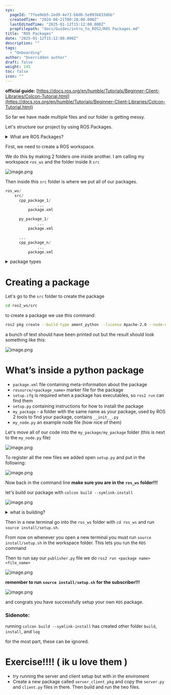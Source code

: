 ```yaml
---
sys:
  pageId: "7fea9eb5-2ed9-4e73-b6d6-5e093b833dbb"
  createdTime: "2024-08-21T00:28:00.000Z"
  lastEditedTime: "2025-01-12T15:12:00.000Z"
  propFilepath: "docs/Guides/intro_to_ROS2/ROS Packages.md"
title: "ROS Packages"
date: "2025-01-12T15:12:00.000Z"
description: ""
tags:
  - "Onboarding"
author: "Overridden author"
draft: false
weight: 145
toc: false
icon: ""
---
```


**official guide:** [https://docs.ros.org/en/humble/Tutorials/Beginner-Client-Libraries/Colcon-Tutorial.html](https://docs.ros.org/en/humble/Tutorials/Beginner-Client-Libraries/Colcon-Tutorial.html)

So far we have made multiple files and our folder is getting messy.

Let's structure our project by using ROS Packages.

<details>

<summary>What are ROS Packages?</summary>

ROS Packages are, as the name implies, packages of code that are highly sharable between ROS developers.

They consist of a folder, `package.xml` file, and source code

```python
      cpp_package_1/
		      ... imagine much code files here ..
          package.xml
```

</details>

First, we need to create a ROS workspace.

We do this by making 2 folders one inside another. I am calling my workspace `ros_ws` and the folder inside it `src`

![image.png](https://prod-files-secure.s3.us-west-2.amazonaws.com/d518164a-d88e-44d1-a4ee-3adb3bd8bce0/70706947-fd18-4537-a67b-e12946812d31/image.png?X-Amz-Algorithm=AWS4-HMAC-SHA256&X-Amz-Content-Sha256=UNSIGNED-PAYLOAD&X-Amz-Credential=ASIAZI2LB466UQKUUNCI%2F20250319%2Fus-west-2%2Fs3%2Faws4_request&X-Amz-Date=20250319T131841Z&X-Amz-Expires=3600&X-Amz-Security-Token=IQoJb3JpZ2luX2VjEB0aCXVzLXdlc3QtMiJIMEYCIQCWLmJWjWscvEAhuB9i0JAZNG4ZUb5mbGwMHfJehe7lBQIhAPfPbnan9T5JoSLK3OMuWfBbcBu54YDlbjIUReZ9M20bKv8DCHYQABoMNjM3NDIzMTgzODA1IgzuwySedtBto3blGFgq3AOa9YC0Ls5FSd546JPtmi5pUrpFlD%2Fj0zPA%2Bz6jnV3Gm7tlxbAa3%2FRs%2BEWWC3F%2FIjOzBLRNMu2r9fd9lD31UifBpKRGThlTgqVFsGwFwXu%2Fs2Ch9EmmL1MS00a40XYGNq6M9XKDSmXPeUh6bvmGAqiA78%2F%2B2CAxIkU%2BzY7uQEJjDQwtJyt%2F0jDTCa4S40AKHYnu%2BLdCG%2BIRjuJYigteZVQbGQNwfHhDZ7qv7pGMOhkQ9q5D7EmNN0A3E%2FSfPOLzRrhstAeEIj0EXT1Xq%2B9z4UkpYGvYXz5W2y7Ksdtz22fS3YKou66LNgHWKPhHk%2BZS8vlbVe%2FNeCE3Ez0LiStDOvG%2F%2F4vidHF1J1TXELl27l%2FyiJMomb1mAbOXQAn%2FDJFL%2Bqn1qFhdq8aPG8MmefK9lqQmONZHboFWJHnLSOsmv2GYRTkt24V1cBvdK41KZ6dbhVcwhCmmyJbJs1%2FL6kmtXVQUH2WlbnuCogP8e1MdLPrYQ3sRnHX19WedFGu313Q%2BZsxlGTecBMR8yaUEBo0ULMfx5MHKIy8hRwv%2BnWr4zH6fiVILDSLtO5VJVwCBxC9aGWE20evyNQq7s2ZXq%2FFXmHL1cUxOWQ3%2FUM0ERF4v81PsfwGptohD3vK%2F%2BELCizCf%2F%2Bq%2BBjqkASnVn7MHHRKm3ODVdAsh6I6SHpOzXFTrf%2FwfJ3H8Tn%2BblNf%2Foi9judMnpoHiRmipQ6Y0z4L%2FjJDrtrje%2BCui2nfVsVGdJJXyawnyovYgao8ylQa%2BIq%2BB2DeQJDgIzHpxzSf%2FnzhIZUZ34o5epFj%2BpX%2F07sGZg1Z5mVof4cy3aSInHOesj7J%2FUpAOrZ0iAG0HLneA8Cz8WPHImKxheA2C%2FGjou3EY&X-Amz-Signature=96bc8e9e5cb35313a35581aa42028e99ca2ef0da5759f4be14527bebcdb5e757&X-Amz-SignedHeaders=host&x-id=GetObject)

Then inside this `src` folder is where we put all of our packages.

```python
ros_ws/
    src/
      cpp_package_1/
		      ...
          package.xml

      py_package_1/
		      ...
          package.xml

      ...
      cpp_package_n/
		      ...
          package.xml

```

<details>

<summary>package types</summary>

packages can be either `C++` or python.

the intern file structure is different for each but for this guide we will stick to creating python packages

</details>

# Creating a package

Let's go to the `src` folder to create the package

```bash
cd ros2_ws/src
```

to create a package we use this command:

```bash
ros2 pkg create --build-type ament_python --license Apache-2.0 --node-name my_node my_package
```

a bunch of text should have been printed out but the result should look something like this:

![image.png](https://prod-files-secure.s3.us-west-2.amazonaws.com/d518164a-d88e-44d1-a4ee-3adb3bd8bce0/e6cf1e3f-8512-4a3e-b131-079f800bf3e8/image.png?X-Amz-Algorithm=AWS4-HMAC-SHA256&X-Amz-Content-Sha256=UNSIGNED-PAYLOAD&X-Amz-Credential=ASIAZI2LB466UQKUUNCI%2F20250319%2Fus-west-2%2Fs3%2Faws4_request&X-Amz-Date=20250319T131841Z&X-Amz-Expires=3600&X-Amz-Security-Token=IQoJb3JpZ2luX2VjEB0aCXVzLXdlc3QtMiJIMEYCIQCWLmJWjWscvEAhuB9i0JAZNG4ZUb5mbGwMHfJehe7lBQIhAPfPbnan9T5JoSLK3OMuWfBbcBu54YDlbjIUReZ9M20bKv8DCHYQABoMNjM3NDIzMTgzODA1IgzuwySedtBto3blGFgq3AOa9YC0Ls5FSd546JPtmi5pUrpFlD%2Fj0zPA%2Bz6jnV3Gm7tlxbAa3%2FRs%2BEWWC3F%2FIjOzBLRNMu2r9fd9lD31UifBpKRGThlTgqVFsGwFwXu%2Fs2Ch9EmmL1MS00a40XYGNq6M9XKDSmXPeUh6bvmGAqiA78%2F%2B2CAxIkU%2BzY7uQEJjDQwtJyt%2F0jDTCa4S40AKHYnu%2BLdCG%2BIRjuJYigteZVQbGQNwfHhDZ7qv7pGMOhkQ9q5D7EmNN0A3E%2FSfPOLzRrhstAeEIj0EXT1Xq%2B9z4UkpYGvYXz5W2y7Ksdtz22fS3YKou66LNgHWKPhHk%2BZS8vlbVe%2FNeCE3Ez0LiStDOvG%2F%2F4vidHF1J1TXELl27l%2FyiJMomb1mAbOXQAn%2FDJFL%2Bqn1qFhdq8aPG8MmefK9lqQmONZHboFWJHnLSOsmv2GYRTkt24V1cBvdK41KZ6dbhVcwhCmmyJbJs1%2FL6kmtXVQUH2WlbnuCogP8e1MdLPrYQ3sRnHX19WedFGu313Q%2BZsxlGTecBMR8yaUEBo0ULMfx5MHKIy8hRwv%2BnWr4zH6fiVILDSLtO5VJVwCBxC9aGWE20evyNQq7s2ZXq%2FFXmHL1cUxOWQ3%2FUM0ERF4v81PsfwGptohD3vK%2F%2BELCizCf%2F%2Bq%2BBjqkASnVn7MHHRKm3ODVdAsh6I6SHpOzXFTrf%2FwfJ3H8Tn%2BblNf%2Foi9judMnpoHiRmipQ6Y0z4L%2FjJDrtrje%2BCui2nfVsVGdJJXyawnyovYgao8ylQa%2BIq%2BB2DeQJDgIzHpxzSf%2FnzhIZUZ34o5epFj%2BpX%2F07sGZg1Z5mVof4cy3aSInHOesj7J%2FUpAOrZ0iAG0HLneA8Cz8WPHImKxheA2C%2FGjou3EY&X-Amz-Signature=83c687853062dadddf80223ffba7ddd41c5abe1896bbdf83ec7ccc63b787c0b1&X-Amz-SignedHeaders=host&x-id=GetObject)

# What’s inside a python package

- `package.xml` file containing meta-information about the package
- `resource/<package_name>` marker file for the package
- `setup.cfg` is required when a package has executables, so `ros2 run` can find them
- `setup.py` containing instructions for how to install the package
- `my_package` - a folder with the same name as your package, used by ROS 2 tools to find your package, contains `__init__.py`
- `my_node.py` an example node file (how nice of them)

Let's move all of our code into the `my_package/my_package` folder (this is next to the `my_node.py` file)

![image.png](https://prod-files-secure.s3.us-west-2.amazonaws.com/d518164a-d88e-44d1-a4ee-3adb3bd8bce0/9ce58f11-0da9-4d3e-b86d-506a9685d378/image.png?X-Amz-Algorithm=AWS4-HMAC-SHA256&X-Amz-Content-Sha256=UNSIGNED-PAYLOAD&X-Amz-Credential=ASIAZI2LB466UQKUUNCI%2F20250319%2Fus-west-2%2Fs3%2Faws4_request&X-Amz-Date=20250319T131841Z&X-Amz-Expires=3600&X-Amz-Security-Token=IQoJb3JpZ2luX2VjEB0aCXVzLXdlc3QtMiJIMEYCIQCWLmJWjWscvEAhuB9i0JAZNG4ZUb5mbGwMHfJehe7lBQIhAPfPbnan9T5JoSLK3OMuWfBbcBu54YDlbjIUReZ9M20bKv8DCHYQABoMNjM3NDIzMTgzODA1IgzuwySedtBto3blGFgq3AOa9YC0Ls5FSd546JPtmi5pUrpFlD%2Fj0zPA%2Bz6jnV3Gm7tlxbAa3%2FRs%2BEWWC3F%2FIjOzBLRNMu2r9fd9lD31UifBpKRGThlTgqVFsGwFwXu%2Fs2Ch9EmmL1MS00a40XYGNq6M9XKDSmXPeUh6bvmGAqiA78%2F%2B2CAxIkU%2BzY7uQEJjDQwtJyt%2F0jDTCa4S40AKHYnu%2BLdCG%2BIRjuJYigteZVQbGQNwfHhDZ7qv7pGMOhkQ9q5D7EmNN0A3E%2FSfPOLzRrhstAeEIj0EXT1Xq%2B9z4UkpYGvYXz5W2y7Ksdtz22fS3YKou66LNgHWKPhHk%2BZS8vlbVe%2FNeCE3Ez0LiStDOvG%2F%2F4vidHF1J1TXELl27l%2FyiJMomb1mAbOXQAn%2FDJFL%2Bqn1qFhdq8aPG8MmefK9lqQmONZHboFWJHnLSOsmv2GYRTkt24V1cBvdK41KZ6dbhVcwhCmmyJbJs1%2FL6kmtXVQUH2WlbnuCogP8e1MdLPrYQ3sRnHX19WedFGu313Q%2BZsxlGTecBMR8yaUEBo0ULMfx5MHKIy8hRwv%2BnWr4zH6fiVILDSLtO5VJVwCBxC9aGWE20evyNQq7s2ZXq%2FFXmHL1cUxOWQ3%2FUM0ERF4v81PsfwGptohD3vK%2F%2BELCizCf%2F%2Bq%2BBjqkASnVn7MHHRKm3ODVdAsh6I6SHpOzXFTrf%2FwfJ3H8Tn%2BblNf%2Foi9judMnpoHiRmipQ6Y0z4L%2FjJDrtrje%2BCui2nfVsVGdJJXyawnyovYgao8ylQa%2BIq%2BB2DeQJDgIzHpxzSf%2FnzhIZUZ34o5epFj%2BpX%2F07sGZg1Z5mVof4cy3aSInHOesj7J%2FUpAOrZ0iAG0HLneA8Cz8WPHImKxheA2C%2FGjou3EY&X-Amz-Signature=b1549d46f42a04d2a72888167b72c4b71d2e0b8038f5e42644455739f8ac6db2&X-Amz-SignedHeaders=host&x-id=GetObject)

To register all the new files we added open `setup.py` and put in the following:

![image.png](https://prod-files-secure.s3.us-west-2.amazonaws.com/d518164a-d88e-44d1-a4ee-3adb3bd8bce0/1cd7c262-4cae-4496-9d75-c178537d24a2/image.png?X-Amz-Algorithm=AWS4-HMAC-SHA256&X-Amz-Content-Sha256=UNSIGNED-PAYLOAD&X-Amz-Credential=ASIAZI2LB466UQKUUNCI%2F20250319%2Fus-west-2%2Fs3%2Faws4_request&X-Amz-Date=20250319T131841Z&X-Amz-Expires=3600&X-Amz-Security-Token=IQoJb3JpZ2luX2VjEB0aCXVzLXdlc3QtMiJIMEYCIQCWLmJWjWscvEAhuB9i0JAZNG4ZUb5mbGwMHfJehe7lBQIhAPfPbnan9T5JoSLK3OMuWfBbcBu54YDlbjIUReZ9M20bKv8DCHYQABoMNjM3NDIzMTgzODA1IgzuwySedtBto3blGFgq3AOa9YC0Ls5FSd546JPtmi5pUrpFlD%2Fj0zPA%2Bz6jnV3Gm7tlxbAa3%2FRs%2BEWWC3F%2FIjOzBLRNMu2r9fd9lD31UifBpKRGThlTgqVFsGwFwXu%2Fs2Ch9EmmL1MS00a40XYGNq6M9XKDSmXPeUh6bvmGAqiA78%2F%2B2CAxIkU%2BzY7uQEJjDQwtJyt%2F0jDTCa4S40AKHYnu%2BLdCG%2BIRjuJYigteZVQbGQNwfHhDZ7qv7pGMOhkQ9q5D7EmNN0A3E%2FSfPOLzRrhstAeEIj0EXT1Xq%2B9z4UkpYGvYXz5W2y7Ksdtz22fS3YKou66LNgHWKPhHk%2BZS8vlbVe%2FNeCE3Ez0LiStDOvG%2F%2F4vidHF1J1TXELl27l%2FyiJMomb1mAbOXQAn%2FDJFL%2Bqn1qFhdq8aPG8MmefK9lqQmONZHboFWJHnLSOsmv2GYRTkt24V1cBvdK41KZ6dbhVcwhCmmyJbJs1%2FL6kmtXVQUH2WlbnuCogP8e1MdLPrYQ3sRnHX19WedFGu313Q%2BZsxlGTecBMR8yaUEBo0ULMfx5MHKIy8hRwv%2BnWr4zH6fiVILDSLtO5VJVwCBxC9aGWE20evyNQq7s2ZXq%2FFXmHL1cUxOWQ3%2FUM0ERF4v81PsfwGptohD3vK%2F%2BELCizCf%2F%2Bq%2BBjqkASnVn7MHHRKm3ODVdAsh6I6SHpOzXFTrf%2FwfJ3H8Tn%2BblNf%2Foi9judMnpoHiRmipQ6Y0z4L%2FjJDrtrje%2BCui2nfVsVGdJJXyawnyovYgao8ylQa%2BIq%2BB2DeQJDgIzHpxzSf%2FnzhIZUZ34o5epFj%2BpX%2F07sGZg1Z5mVof4cy3aSInHOesj7J%2FUpAOrZ0iAG0HLneA8Cz8WPHImKxheA2C%2FGjou3EY&X-Amz-Signature=da815dbdeaee3a8a3d26af363c45bc0a4db017c22ed90935b1649a4c8d671317&X-Amz-SignedHeaders=host&x-id=GetObject)

Now back in the command line **make sure you are in the** **`ros_ws`** **folder!!!**

let's build our package with `colcon build --symlink-install`

![image.png](https://prod-files-secure.s3.us-west-2.amazonaws.com/d518164a-d88e-44d1-a4ee-3adb3bd8bce0/2f2a0d27-b173-48fd-b189-5f5c0ce65619/image.png?X-Amz-Algorithm=AWS4-HMAC-SHA256&X-Amz-Content-Sha256=UNSIGNED-PAYLOAD&X-Amz-Credential=ASIAZI2LB466UQKUUNCI%2F20250319%2Fus-west-2%2Fs3%2Faws4_request&X-Amz-Date=20250319T131841Z&X-Amz-Expires=3600&X-Amz-Security-Token=IQoJb3JpZ2luX2VjEB0aCXVzLXdlc3QtMiJIMEYCIQCWLmJWjWscvEAhuB9i0JAZNG4ZUb5mbGwMHfJehe7lBQIhAPfPbnan9T5JoSLK3OMuWfBbcBu54YDlbjIUReZ9M20bKv8DCHYQABoMNjM3NDIzMTgzODA1IgzuwySedtBto3blGFgq3AOa9YC0Ls5FSd546JPtmi5pUrpFlD%2Fj0zPA%2Bz6jnV3Gm7tlxbAa3%2FRs%2BEWWC3F%2FIjOzBLRNMu2r9fd9lD31UifBpKRGThlTgqVFsGwFwXu%2Fs2Ch9EmmL1MS00a40XYGNq6M9XKDSmXPeUh6bvmGAqiA78%2F%2B2CAxIkU%2BzY7uQEJjDQwtJyt%2F0jDTCa4S40AKHYnu%2BLdCG%2BIRjuJYigteZVQbGQNwfHhDZ7qv7pGMOhkQ9q5D7EmNN0A3E%2FSfPOLzRrhstAeEIj0EXT1Xq%2B9z4UkpYGvYXz5W2y7Ksdtz22fS3YKou66LNgHWKPhHk%2BZS8vlbVe%2FNeCE3Ez0LiStDOvG%2F%2F4vidHF1J1TXELl27l%2FyiJMomb1mAbOXQAn%2FDJFL%2Bqn1qFhdq8aPG8MmefK9lqQmONZHboFWJHnLSOsmv2GYRTkt24V1cBvdK41KZ6dbhVcwhCmmyJbJs1%2FL6kmtXVQUH2WlbnuCogP8e1MdLPrYQ3sRnHX19WedFGu313Q%2BZsxlGTecBMR8yaUEBo0ULMfx5MHKIy8hRwv%2BnWr4zH6fiVILDSLtO5VJVwCBxC9aGWE20evyNQq7s2ZXq%2FFXmHL1cUxOWQ3%2FUM0ERF4v81PsfwGptohD3vK%2F%2BELCizCf%2F%2Bq%2BBjqkASnVn7MHHRKm3ODVdAsh6I6SHpOzXFTrf%2FwfJ3H8Tn%2BblNf%2Foi9judMnpoHiRmipQ6Y0z4L%2FjJDrtrje%2BCui2nfVsVGdJJXyawnyovYgao8ylQa%2BIq%2BB2DeQJDgIzHpxzSf%2FnzhIZUZ34o5epFj%2BpX%2F07sGZg1Z5mVof4cy3aSInHOesj7J%2FUpAOrZ0iAG0HLneA8Cz8WPHImKxheA2C%2FGjou3EY&X-Amz-Signature=b40a095895ceb35b79cda3a15ce0d68594e387d9a4f97de615bd915b80cce248&X-Amz-SignedHeaders=host&x-id=GetObject)

<details>

<summary>what is building?</summary>

if you are a CS major at Rose-Hulman you will learn the answer to this in CSSE132

but TLDR; is it combines all the code files into one program that can be run easily 

</details>

Then in a new terminal go into the `ros_ws` folder with `cd ros_ws` and run `source install/setup.sh`. 

From now on whenever you open a new terminal you must run `source install/setup.sh` in the workspace folder. This lets you run the `ROS` command

Then to run say our `publisher.py` file we do `ros2 run <package name> <file_name>`

![image.png](https://prod-files-secure.s3.us-west-2.amazonaws.com/d518164a-d88e-44d1-a4ee-3adb3bd8bce0/4f4b1219-3a44-4632-aa0a-ce3471699f59/image.png?X-Amz-Algorithm=AWS4-HMAC-SHA256&X-Amz-Content-Sha256=UNSIGNED-PAYLOAD&X-Amz-Credential=ASIAZI2LB466UQKUUNCI%2F20250319%2Fus-west-2%2Fs3%2Faws4_request&X-Amz-Date=20250319T131841Z&X-Amz-Expires=3600&X-Amz-Security-Token=IQoJb3JpZ2luX2VjEB0aCXVzLXdlc3QtMiJIMEYCIQCWLmJWjWscvEAhuB9i0JAZNG4ZUb5mbGwMHfJehe7lBQIhAPfPbnan9T5JoSLK3OMuWfBbcBu54YDlbjIUReZ9M20bKv8DCHYQABoMNjM3NDIzMTgzODA1IgzuwySedtBto3blGFgq3AOa9YC0Ls5FSd546JPtmi5pUrpFlD%2Fj0zPA%2Bz6jnV3Gm7tlxbAa3%2FRs%2BEWWC3F%2FIjOzBLRNMu2r9fd9lD31UifBpKRGThlTgqVFsGwFwXu%2Fs2Ch9EmmL1MS00a40XYGNq6M9XKDSmXPeUh6bvmGAqiA78%2F%2B2CAxIkU%2BzY7uQEJjDQwtJyt%2F0jDTCa4S40AKHYnu%2BLdCG%2BIRjuJYigteZVQbGQNwfHhDZ7qv7pGMOhkQ9q5D7EmNN0A3E%2FSfPOLzRrhstAeEIj0EXT1Xq%2B9z4UkpYGvYXz5W2y7Ksdtz22fS3YKou66LNgHWKPhHk%2BZS8vlbVe%2FNeCE3Ez0LiStDOvG%2F%2F4vidHF1J1TXELl27l%2FyiJMomb1mAbOXQAn%2FDJFL%2Bqn1qFhdq8aPG8MmefK9lqQmONZHboFWJHnLSOsmv2GYRTkt24V1cBvdK41KZ6dbhVcwhCmmyJbJs1%2FL6kmtXVQUH2WlbnuCogP8e1MdLPrYQ3sRnHX19WedFGu313Q%2BZsxlGTecBMR8yaUEBo0ULMfx5MHKIy8hRwv%2BnWr4zH6fiVILDSLtO5VJVwCBxC9aGWE20evyNQq7s2ZXq%2FFXmHL1cUxOWQ3%2FUM0ERF4v81PsfwGptohD3vK%2F%2BELCizCf%2F%2Bq%2BBjqkASnVn7MHHRKm3ODVdAsh6I6SHpOzXFTrf%2FwfJ3H8Tn%2BblNf%2Foi9judMnpoHiRmipQ6Y0z4L%2FjJDrtrje%2BCui2nfVsVGdJJXyawnyovYgao8ylQa%2BIq%2BB2DeQJDgIzHpxzSf%2FnzhIZUZ34o5epFj%2BpX%2F07sGZg1Z5mVof4cy3aSInHOesj7J%2FUpAOrZ0iAG0HLneA8Cz8WPHImKxheA2C%2FGjou3EY&X-Amz-Signature=ee8e85296014cd033924650ba1990200f9b90435bce33c2ae31c959712b2a962&X-Amz-SignedHeaders=host&x-id=GetObject)

**remember to run** **`source install/setup.sh`** **for the subscriber!!!**

![image.png](https://prod-files-secure.s3.us-west-2.amazonaws.com/d518164a-d88e-44d1-a4ee-3adb3bd8bce0/02121119-dad4-49ec-8356-c956108b4243/image.png?X-Amz-Algorithm=AWS4-HMAC-SHA256&X-Amz-Content-Sha256=UNSIGNED-PAYLOAD&X-Amz-Credential=ASIAZI2LB466UQKUUNCI%2F20250319%2Fus-west-2%2Fs3%2Faws4_request&X-Amz-Date=20250319T131841Z&X-Amz-Expires=3600&X-Amz-Security-Token=IQoJb3JpZ2luX2VjEB0aCXVzLXdlc3QtMiJIMEYCIQCWLmJWjWscvEAhuB9i0JAZNG4ZUb5mbGwMHfJehe7lBQIhAPfPbnan9T5JoSLK3OMuWfBbcBu54YDlbjIUReZ9M20bKv8DCHYQABoMNjM3NDIzMTgzODA1IgzuwySedtBto3blGFgq3AOa9YC0Ls5FSd546JPtmi5pUrpFlD%2Fj0zPA%2Bz6jnV3Gm7tlxbAa3%2FRs%2BEWWC3F%2FIjOzBLRNMu2r9fd9lD31UifBpKRGThlTgqVFsGwFwXu%2Fs2Ch9EmmL1MS00a40XYGNq6M9XKDSmXPeUh6bvmGAqiA78%2F%2B2CAxIkU%2BzY7uQEJjDQwtJyt%2F0jDTCa4S40AKHYnu%2BLdCG%2BIRjuJYigteZVQbGQNwfHhDZ7qv7pGMOhkQ9q5D7EmNN0A3E%2FSfPOLzRrhstAeEIj0EXT1Xq%2B9z4UkpYGvYXz5W2y7Ksdtz22fS3YKou66LNgHWKPhHk%2BZS8vlbVe%2FNeCE3Ez0LiStDOvG%2F%2F4vidHF1J1TXELl27l%2FyiJMomb1mAbOXQAn%2FDJFL%2Bqn1qFhdq8aPG8MmefK9lqQmONZHboFWJHnLSOsmv2GYRTkt24V1cBvdK41KZ6dbhVcwhCmmyJbJs1%2FL6kmtXVQUH2WlbnuCogP8e1MdLPrYQ3sRnHX19WedFGu313Q%2BZsxlGTecBMR8yaUEBo0ULMfx5MHKIy8hRwv%2BnWr4zH6fiVILDSLtO5VJVwCBxC9aGWE20evyNQq7s2ZXq%2FFXmHL1cUxOWQ3%2FUM0ERF4v81PsfwGptohD3vK%2F%2BELCizCf%2F%2Bq%2BBjqkASnVn7MHHRKm3ODVdAsh6I6SHpOzXFTrf%2FwfJ3H8Tn%2BblNf%2Foi9judMnpoHiRmipQ6Y0z4L%2FjJDrtrje%2BCui2nfVsVGdJJXyawnyovYgao8ylQa%2BIq%2BB2DeQJDgIzHpxzSf%2FnzhIZUZ34o5epFj%2BpX%2F07sGZg1Z5mVof4cy3aSInHOesj7J%2FUpAOrZ0iAG0HLneA8Cz8WPHImKxheA2C%2FGjou3EY&X-Amz-Signature=5bacff210517f2d10e11cde8ffac5c353c99640b7fa3e88f5c85c1ecbb79adfb&X-Amz-SignedHeaders=host&x-id=GetObject)

and congrats you have successfully setup your own `ROS` package.

### Sidenote:

running `colcon build --symlink-install` has created other folder `build`, `install`, and `log`

for the most part, these can be ignored.

# Exercise!!!! ( ik u love them )

- try running the server and client setup but with in the enviroment
- Create a new package called `server_client_pkg` and copy the `server.py` and `client.py` files in there. Then build and run the two files.
